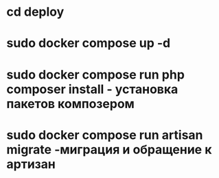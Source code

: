# cd deploy 
# sudo docker compose up -d
# sudo docker compose run php composer install - установка пакетов композером 
# sudo docker compose run artisan migrate -миграция и обращение к артизан